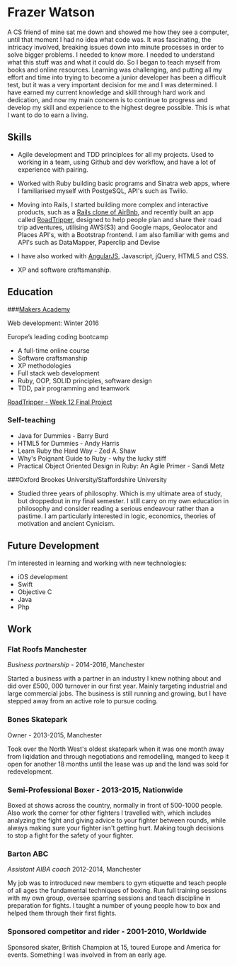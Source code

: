 # Frazer Watson

A CS friend of mine sat me down and showed me how they see a computer, until that moment I had no idea what code was.
It was fascinating, the intricacy involved, breaking issues down into minute processes in order to solve bigger problems. I needed to know more. I needed to understand what this stuff was and what it could do. So I began to teach myself from books and online resources. Learning was challenging, and putting all my effort and time into trying to become a junior developer has been a difficult test, but it was a very important decision for me and I was determined. I have earned my current knowledge and skill through hard work and dedication, and now my main concern is to continue to progress and develop my skill and experience to the highest degree possible. This is what I want to do to earn a living.

## Skills

- Agile development and TDD principlces for all my projects. Used to working in a team, using Github and dev workflow, and have a lot of experience with pairing.

- Worked with Ruby building basic programs and Sinatra web apps, where I familiarised myself with PostgeSQL, API's such as Twilio.

- Moving into Rails, I started building more complex and interactive products, such as a [Rails clone of AirBnb](https://github.com/frazerWatson/MakersBnbRails), and recently built an app called [RoadTripper](https://github.com/frazerWatson/road_tripper), designed to help people plan and share their road trip adventures, utilising AWS(S3) and Google maps, Geolocator and Places API's, with a Bootstrap frontend. I am also familiar with gems and API's such as DataMapper, Paperclip and Devise

- I have also worked with [AngularJS](https://github.com/frazerWatson/github_clone), Javascript, jQuery, HTML5 and CSS.

- XP and software craftsmanship. 


## Education

###[Makers Academy](http://www.makersacademy.com/employers/)

Web development: Winter 2016
  
Europe’s leading coding bootcamp
- A full-time online course
- Software craftsmanship 
- XP methodologies
- Full stack web development
- Ruby, OOP, SOLID principles, software design
- TDD, pair programming and teamwork

[RoadTripper - Week 12 Final Project](https://github.com/frazerWatson/road_tripper)

### Self-teaching

- Java for Dummies - Barry Burd
- HTML5 for Dummies - Andy Harris
- Learn Ruby the Hard Way - Zed A. Shaw
- Why's Poignant Guide to Ruby - why the lucky stiff
- Practical Object Oriented Design in Ruby: An Agile Primer - Sandi Metz

###Oxford Brookes University/Staffordshire University

- Studied three years of philosophy. Which is my ultimate area of study, but droppedout in my final semester.
I still carry on my own education in philosophy and consider reading a serious endeavour rather than a pastime. I am particularly interested in logic, economics, theories of motivation and ancient Cynicism.

## Future Development

I'm interested in learning and working with new technologies:

- iOS development
- Swift
- Objective C
- Java
- Php

## Work

### Flat Roofs Manchester

*Business partnership* - 2014-2016, Manchester

Started a business with a partner in an industry I knew nothing about and did over £500, 000 turnover in our first year. Mainly targeting industrial and large commercial jobs. The business is still running and growing, but I have stepped away from an active role to pursue coding. 

### Bones Skatepark

Owner  - 2013-2015, Manchester

Took over the North West's oldest skatepark when it was one month away from liqidation and through negotiations and remodelling, manged to keep it open for another 18 months until the lease was up and the land was sold for redevelopment.

### Semi-Professional Boxer - 2013-2015, Nationwide

Boxed at shows across the country, normally in front of 500-1000 people. Also work the corner for other fighters I travelled with, which includes analyzing the fight and giving advice to your fighter between rounds, while always making sure your fighter isn't getting hurt. Making tough decisions to stop a fight for the safety of your fighter. 

### Barton ABC

*Assistant AIBA coach* 2012-2014, Manchester

My job was to introduced new members to gym etiquette and teach people of all ages the fundamental techniques of boxing.
Run full training sessions with my own group, oversee sparring sessions and teach discipline in preparation for fights. I taught a number of young people how to box and helped them through their first fights. 

### Sponsored competitor and rider - 2001-2010, Worldwide

Sponsored skater, British Champion at 15, toured Europe and America for events. Something I was involved in from an early age.
